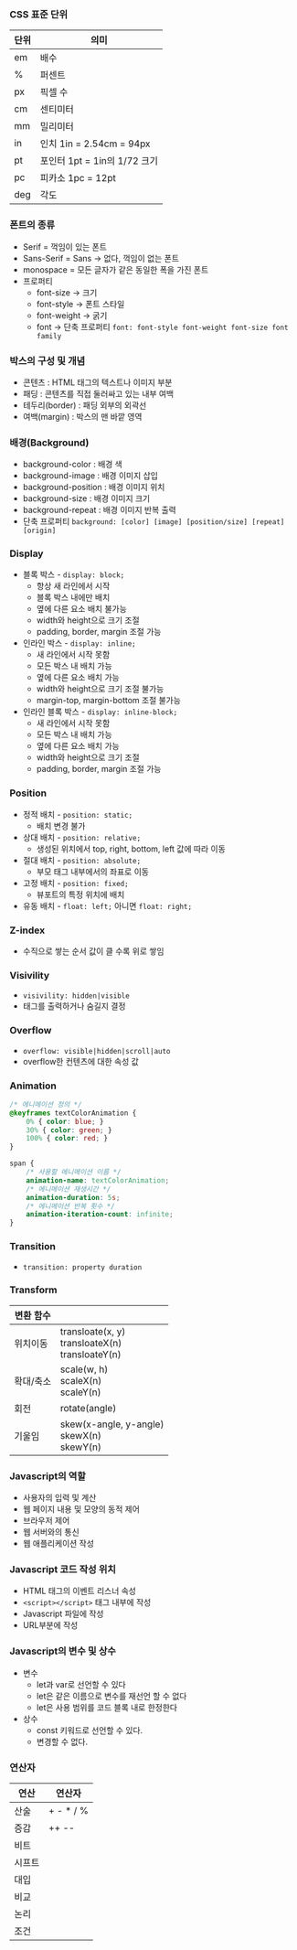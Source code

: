 ### CSS 표준 단위
| 단위  | 의미                     |
| --- | ---------------------- |
| em  | 배수                     |
| %   | 퍼센트                    |
| px  | 픽셀 수                   |
| cm  | 센티미터                   |
| mm  | 밀리미터                   |
| in  | 인치 1in = 2.54cm = 94px |
| pt  | 포인터 1pt = 1in의 1/72 크기 |
| pc  | 피카소 1pc = 12pt         |
| deg | 각도                     |
### 폰트의 종류
- Serif = 꺽임이 있는 폰트
- Sans-Serif = Sans -> 없다, 꺽임이 없는 폰트
- monospace = 모든 글자가 같은 동일한 폭을 가진 폰트
- 프로퍼티
	- font-size -> 크기
	- font-style -> 폰트 스타일
	- font-weight -> 굵기
	- font -> 단축 프로퍼티
	  `font: font-style font-weight font-size font family`
### 박스의 구성 및 개념
- 콘텐츠 : HTML 태그의 텍스트나 이미지 부분
- 패딩 : 콘텐츠를 직접 둘러싸고 있는 내부 여백
- 테두리(border) : 패딩 외부의 외곽선
- 여백(margin) : 박스의 맨 바깥 영역
### 배경(Background)
- background-color : 배경 색
- background-image : 배경 이미지 삽입
- background-position : 배경 이미지 위치
- background-size : 배경 이미지 크기
- background-repeat : 배경 이미지 반복 출력
- 단축 프로퍼티
  `background: [color] [image] [position/size] [repeat] [origin]`
### Display
- 블록 박스 - `display: block;`
	- 항상 새 라인에서 시작
	- 블록 박스 내에만 배치
	- 옆에 다른 요소 배치 불가능
	- width와 height으로 크기 조절
	- padding, border, margin 조절 가능
- 인라인 박스 - `display: inline;`
	- 새 라인에서 시작 못함
	- 모든 박스 내 배치 가능
	- 옆에 다른 요소 배치 가능
	- width와 height으로 크기 조절 불가능
	- margin-top, margin-bottom 조절 불가능
- 인라인 블록 박스 - `display: inline-block;`
	- 새 라인에서 시작 못함
	- 모든 박스 내 배치 가능
	- 옆에 다른 요소 배치 가능
	- width와 height으로 크기 조절
	- padding, border, margin 조절 가능
### Position
- 정적 배치 - `position: static;`
	- 배치 변경 불가
- 상대 배치 - `position: relative;`
	- 생성된 위치에서 top, right, bottom, left 값에 따라 이동
- 절대 배치 - `position: absolute;`
	- 부모 태그 내부에서의 좌표로 이동
- 고정 배치 - `position: fixed;`
	- 뷰포트의 특정 위치에 배치
- 유동 배치 - `float: left;` 아니면 `float: right;`
### Z-index
- 수직으로 쌓는 순서 값이 클 수록 위로 쌓임
### Visivility
- `visivility: hidden|visible`
- 태그를 출력하거나 숨길지 결정
### Overflow
- `overflow: visible|hidden|scroll|auto`
- overflow한 컨텐츠에 대한 속성 값
### Animation
```css
/* 에니메이션 정의 */
@keyframes textColorAnimation {
	0% { color: blue; }
	30% { color: green; }
	100% { color: red; }
}

span {
	/* 사용할 에니메이션 이름 */
	animation-name: textColorAnimation;
	/* 에니메이션 재생시간 */
	animation-duration: 5s;
	/* 에니메이션 반복 횟수 */
	animation-iteration-count: infinite;
}
```
### Transition
- `transition: property duration`
### Transform
| 변환 함수 |                                                      |
| ----- | ---------------------------------------------------- |
| 위치이동  | transloate(x, y)<br>transloateX(n)<br>transloateY(n) |
| 확대/축소 | scale(w, h)<br>scaleX(n)<br>scaleY(n)                |
| 회전    | rotate(angle)                                        |
| 기울임   | skew(x-angle, y-angle)<br>skewX(n)<br>skewY(n)       |
### Javascript의 역할
- 사용자의 입력 및 계산
- 웹 페이지 내용 및 모양의 동적 제어
- 브라우저 제어
- 웹 서버와의 통신
- 웹 애플리케이션 작성
### Javascript 코드 작성 위치
- HTML 태그의 이벤트 리스너 속성
- `<script></script>` 태그 내부에 작성
- Javascript 파일에 작성
- URL부분에 작성
### Javascript의 변수 및 상수
- 변수
	- let과 var로 선언할 수 있다
	- let은 같은 이름으로 변수를 재선언 할 수 없다
	- let은 사용 범위를 코드 블록 내로 한정한다
- 상수
	- const 키워드로 선언할 수 있다.
	- 변경할 수 없다.
### 연산자
| 연산  | 연산자        |
| --- | ---------- |
| 산술  | + - \* / % |
| 증감  | ++ \-\-    |
| 비트  |            |
| 시프트 |            |
| 대입  |            |
| 비교  |            |
| 논리  |            |
| 조건  |            |
